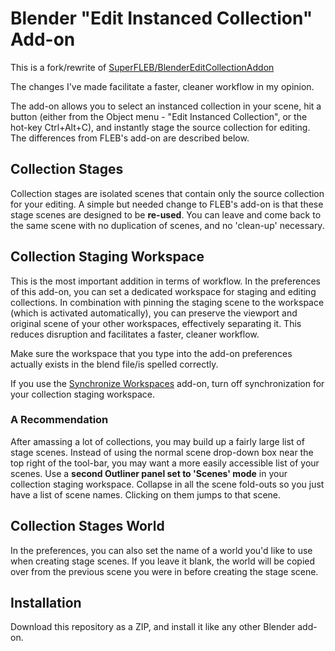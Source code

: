 # Blender "Edit Instanced Collection" Add-on
This is a fork/rewrite of [SuperFLEB/BlenderEditCollectionAddon](https://github.com/SuperFLEB/BlenderEditCollectionAddon)

The changes I've made facilitate a faster, cleaner workflow in my opinion.

The add-on allows you to select an instanced collection in your scene, hit a button (either from the Object menu - "Edit Instanced Collection", or the hot-key Ctrl+Alt+C), and instantly stage the source collection for editing. The differences from FLEB's add-on are described below.

## Collection Stages

Collection stages are isolated scenes that contain only the source collection for your editing. A simple but needed change to FLEB's add-on is that these stage scenes are designed to be **re-used**. You can leave and come back to the same scene with no duplication of scenes, and no 'clean-up' necessary.

## Collection Staging Workspace

This is the most important addition in terms of workflow. In the preferences of this add-on, you can set a dedicated workspace for staging and editing collections. In combination with pinning the staging scene to the workspace (which is activated automatically), you can preserve the viewport and original scene of your other workspaces, effectively separating it. This reduces disruption and facilitates a faster, cleaner workflow.

Make sure the workspace that you type into the add-on preferences actually exists in the blend file/is spelled correctly.

If you use the [Synchronize Workspaces](https://m-soluyanov.gumroad.com/l/afoty) add-on, turn off synchronization for your collection staging workspace.

### A Recommendation

After amassing a lot of collections, you may build up a fairly large list of stage scenes. Instead of using the normal scene drop-down box near the top right of the tool-bar, you may want a more easily accessible list of your scenes. Use a **second Outliner panel set to 'Scenes' mode** in your collection staging workspace. Collapse in all the scene fold-outs so you just have a list of scene names. Clicking on them jumps to that scene.

## Collection Stages World

In the preferences, you can also set the name of a world you'd like to use when creating stage scenes. If you leave it blank, the world will be copied over from the previous scene you were in before creating the stage scene.

## Installation

Download this repository as a ZIP, and install it like any other Blender add-on.
